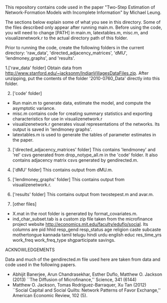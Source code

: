 This repository contains code used in the paper "Two-Step Estimation of Network-Formation Models with Incomplete Information" by Michael Leung. 

The sections below explain some of what you see in this directory. Some of the files described only appear after running main.m. Before using the code, you will need to change [PATH] in main.m, latextables.m, misc.m, and visualizenetwork.r to the actual directory path of this folder. 

Prior to running the code, create the following folders in the current directory: 'raw\_data', 'directed\_adjacency\_matrices', 'dMU', 'lendmoney\_graphs', and 'results'.

1.['raw\_data' folder] Obtain data from http://www.stanford.edu/~jacksonm/IndianVillagesDataFiles.zip. After unzipping, put the contents of the folder '2010-0760\_Data' directly into this folder.

2. ['code' folder]
* Run main.m to generate data, estimate the model, and compute the asymptotic variance. 
* misc.m contains code for creating summary statistics and exporting characteristics for use in visualizenetwork.r
* visualizenetwork.r generates visual representations of the networks. Its output is saved in 'lendmoney graphs'.
* latextables.m is used to generate the tables of parameter estimates in the paper.

3. ['directed\_adjacency\_matrices' folder] This contains 'lendmoney' and 'rel' csvs generated from drop\_notype\_all.m in the 'code' folder. It also contains adjacency matrix csvs generated by gendirected.m.

4. ['dMU' folder] This contains output from dMU.m.

5. ['lendmoney\_graphs' folder] This contains output from visualizenetwork.r.

6. ['results' folder] This contains output from twostepest.m and avar.m.

7. [other files]
* X.mat in the root folder is generated by format_covariates.m.
* ind\_char\_subset.tab is a custom zip file taken from the microfinance project website http://economics.mit.edu/faculty/eduflo/social. Its columns are pid hhid resp\_gend resp\_status age religion caste subcaste mothertongue kannada tamil telugu hindi urdu english educ res\_time\_yrs work\_freq work\_freq\_type shgparticipate savings.


ACKNOWLEDGEMENTS

Data and much of the gendirected.m file used here are taken from data and code used in the following papers.
* Abhijit Banerjee, Arun Chandrasekhar, Esther Duflo, Matthew O. Jackson (2013) ``The Diffusion of Microfinance,'' Science, 341 (6144)
* Matthew O. Jackson, Tomas Rodriguez-Barraquer, Xu Tan (2012) ``Social Capital and Social Quilts: Network Patterns of Favor Exchange,'' American Economic Review, 102 (5).
